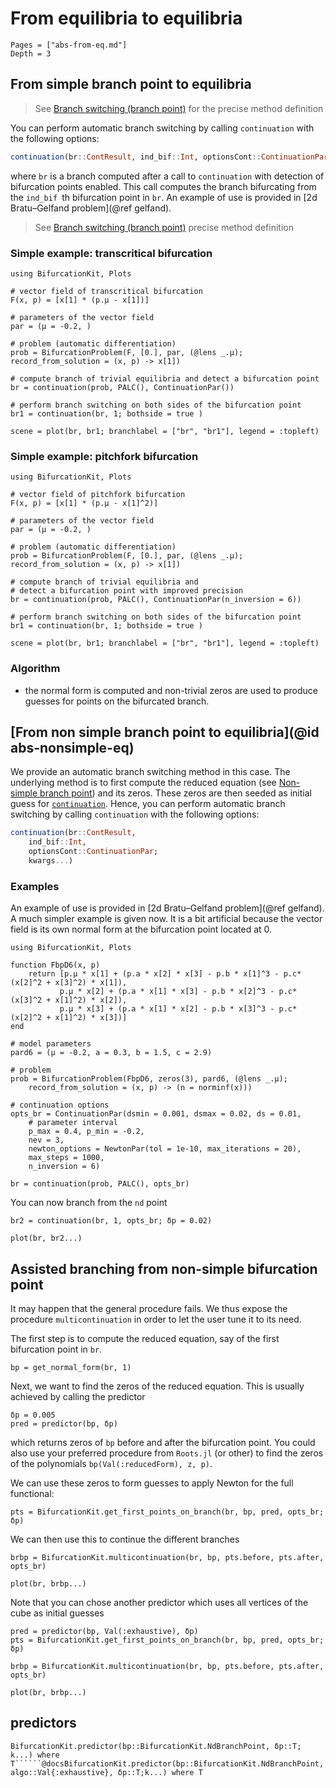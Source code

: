 # From equilibria to equilibria

```@contents
Pages = ["abs-from-eq.md"]
Depth = 3
```

## From simple branch point to equilibria

> See [Branch switching (branch point)](@ref) for the precise method definition


You can perform automatic branch switching by calling `continuation` with the following options:

```julia
continuation(br::ContResult, ind_bif::Int, optionsCont::ContinuationPar; kwargs...)
```

where `br` is a branch computed after a call to `continuation` with detection of bifurcation points enabled. This call computes the branch bifurcating from the `ind_bif `th bifurcation point in `br`. An example of use is provided in [2d Bratu–Gelfand problem](@ref gelfand).

> See [Branch switching (branch point)](@ref) precise method definition

### Simple example: transcritical bifurcation

```@example TUT1_ABS_EQ_EQ
using BifurcationKit, Plots

# vector field of transcritical bifurcation
F(x, p) = [x[1] * (p.μ - x[1])]

# parameters of the vector field
par = (μ = -0.2, )

# problem (automatic differentiation)
prob = BifurcationProblem(F, [0.], par, (@lens _.μ); record_from_solution = (x, p) -> x[1])

# compute branch of trivial equilibria and detect a bifurcation point
br = continuation(prob, PALC(), ContinuationPar())
	
# perform branch switching on both sides of the bifurcation point
br1 = continuation(br, 1; bothside = true )

scene = plot(br, br1; branchlabel = ["br", "br1"], legend = :topleft)
```

### Simple example: pitchfork bifurcation

```@example TUT1b_ABS_EQ_EQ
using BifurcationKit, Plots

# vector field of pitchfork bifurcation
F(x, p) = [x[1] * (p.μ - x[1]^2)]

# parameters of the vector field
par = (μ = -0.2, )

# problem (automatic differentiation)
prob = BifurcationProblem(F, [0.], par, (@lens _.μ); record_from_solution = (x, p) -> x[1])

# compute branch of trivial equilibria and 
# detect a bifurcation point with improved precision
br = continuation(prob, PALC(), ContinuationPar(n_inversion = 6))
	
# perform branch switching on both sides of the bifurcation point
br1 = continuation(br, 1; bothside = true )

scene = plot(br, br1; branchlabel = ["br", "br1"], legend = :topleft)
```

### Algorithm
- the normal form is computed and non-trivial zeros are used to produce guesses for points on the bifurcated branch.


## [From non simple branch point to equilibria](@id abs-nonsimple-eq)

We provide an automatic branch switching method in this case. The underlying method is to first compute the reduced equation (see [Non-simple branch point](@ref)) and its zeros. These zeros are then seeded as initial guess for [`continuation`](@ref). Hence, you can perform automatic branch switching by calling `continuation` with the following options:

```julia
continuation(br::ContResult, 
	ind_bif::Int,
	optionsCont::ContinuationPar;
	kwargs...)
```

### Examples

An example of use is provided in [2d Bratu–Gelfand problem](@ref gelfand). A much simpler example is given now. It is a bit artificial because the vector field is its own normal form at the bifurcation point located at 0.

```@example TUT2_ABS_EQ_EQ
using BifurcationKit, Plots

function FbpD6(x, p)
    return [p.μ * x[1] + (p.a * x[2] * x[3] - p.b * x[1]^3 - p.c*(x[2]^2 + x[3]^2) * x[1]),
           p.μ * x[2] + (p.a * x[1] * x[3] - p.b * x[2]^3 - p.c*(x[3]^2 + x[1]^2) * x[2]),
           p.μ * x[3] + (p.a * x[1] * x[2] - p.b * x[3]^3 - p.c*(x[2]^2 + x[1]^2) * x[3])]
end

# model parameters
pard6 = (μ = -0.2, a = 0.3, b = 1.5, c = 2.9)

# problem
prob = BifurcationProblem(FbpD6, zeros(3), pard6, (@lens _.μ);
	record_from_solution = (x, p) -> (n = norminf(x)))

# continuation options
opts_br = ContinuationPar(dsmin = 0.001, dsmax = 0.02, ds = 0.01, 
	# parameter interval
	p_max = 0.4, p_min = -0.2, 
	nev = 3, 
	newton_options = NewtonPar(tol = 1e-10, max_iterations = 20), 
	max_steps = 1000, 
	n_inversion = 6)

br = continuation(prob, PALC(), opts_br)
```

You can now branch from the `nd` point

```@example TUT2_ABS_EQ_EQ
br2 = continuation(br, 1, opts_br; δp = 0.02)

plot(br, br2...)
```

## Assisted branching from non-simple bifurcation point

It may happen that the general procedure fails. We thus expose the procedure `multicontinuation` in order to let the user tune it to its need.

The first step is to compute the reduced equation, say of the first bifurcation point in `br`.

```@example TUT2_ABS_EQ_EQ
bp = get_normal_form(br, 1)
```

Next, we want to find the zeros of the reduced equation. This is usually achieved by calling the predictor

```@example TUT2_ABS_EQ_EQ
δp = 0.005
pred = predictor(bp, δp)
```

which returns zeros of `bp` before and after the bifurcation point. You could also use your preferred procedure from `Roots.jl` (or other) to find the zeros of the polynomials `bp(Val(:reducedForm), z, p)`.

We can use these zeros to form guesses to apply Newton for the full functional:

```@example TUT2_ABS_EQ_EQ
pts = BifurcationKit.get_first_points_on_branch(br, bp, pred, opts_br; δp)
```

We can then use this to continue the different branches

```@example TUT2_ABS_EQ_EQ
brbp = BifurcationKit.multicontinuation(br, bp, pts.before, pts.after, opts_br)

plot(br, brbp...)
```

Note that you can chose another predictor which uses all vertices of the cube as initial guesses

```@example TUT2_ABS_EQ_EQ
pred = predictor(bp, Val(:exhaustive), δp)
pts = BifurcationKit.get_first_points_on_branch(br, bp, pred, opts_br; δp)
```

```@example TUT2_ABS_EQ_EQ
brbp = BifurcationKit.multicontinuation(br, bp, pts.before, pts.after, opts_br)

plot(br, brbp...)
```

## predictors 

```@docs
BifurcationKit.predictor(bp::BifurcationKit.NdBranchPoint, δp::T; k...) where T``````@docsBifurcationKit.predictor(bp::BifurcationKit.NdBranchPoint, algo::Val{:exhaustive}, δp::T;k...) where T
```